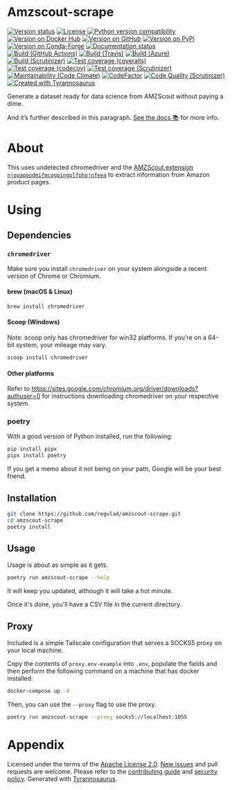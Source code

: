 # Amzscout-scrape

[![Version status](https://img.shields.io/pypi/status/amzscout-scrape)](https://pypi.org/project/amzscout-scrape)
[![License](https://img.shields.io/badge/License-Apache%202.0-blue.svg)](https://opensource.org/licenses/Apache-2.0)
[![Python version compatibility](https://img.shields.io/pypi/pyversions/amzscout-scrape)](https://pypi.org/project/amzscout-scrape)
[![Version on Docker Hub](https://img.shields.io/docker/v/regulad/amzscout-scrape?color=green&label=Docker%20Hub)](https://hub.docker.com/repository/docker/regulad/amzscout-scrape)
[![Version on GitHub](https://img.shields.io/github/v/release/regulad/amzscout-scrape?include_prereleases&label=GitHub)](https://github.com/regulad/amzscout-scrape/releases)
[![Version on PyPi](https://img.shields.io/pypi/v/amzscoutscrape)](https://pypi.org/project/amzscoutscrape)
[![Version on Conda-Forge](https://img.shields.io/conda/vn/conda-forge/amzscout-scrape?label=Conda-Forge)](https://anaconda.org/conda-forge/amzscout-scrape)
[![Documentation status](https://readthedocs.org/projects/amzscout-scrape/badge)](https://amzscout-scrape.readthedocs.io/en/stable)
[![Build (GitHub Actions)](https://img.shields.io/github/workflow/status/regulad/amzscout-scrape/Build%20&%20test?label=Build%20&%20test)](https://github.com/regulad/amzscout-scrape/actions)
[![Build (Travis)](https://img.shields.io/travis/regulad/amzscout-scrape?label=Travis)](https://travis-ci.com/regulad/amzscout-scrape)
[![Build (Azure)](https://img.shields.io/azure-devops/build/regulad/<<key>>/<<defid>>?label=Azure)](https://dev.azure.com/regulad/amzscout-scrape/_build?definitionId=1&_a=summary)
[![Build (Scrutinizer)](https://scrutinizer-ci.com/g/regulad/amzscout-scrape/badges/build.png?b=main)](https://scrutinizer-ci.com/g/regulad/amzscout-scrape/build-status/main)
[![Test coverage (coveralls)](https://coveralls.io/repos/github/regulad/amzscout-scrape/badge.svg?branch=main&service=github)](https://coveralls.io/github/regulad/amzscout-scrape?branch=main)
[![Test coverage (codecov)](https://codecov.io/github/regulad/amzscout-scrape/coverage.svg)](https://codecov.io/gh/regulad/amzscout-scrape)
[![Test coverage (Scrutinizer)](https://scrutinizer-ci.com/g/regulad/amzscout-scrape/badges/coverage.png?b=main)](https://scrutinizer-ci.com/g/regulad/amzscout-scrape/?branch=main)
[![Maintainability (Code Climate)](https://api.codeclimate.com/v1/badges/<<apikey>>/maintainability)](https://codeclimate.com/github/regulad/amzscout-scrape/maintainability)
[![CodeFactor](https://www.codefactor.io/repository/github/dmyersturnbull/tyrannosaurus/badge)](https://www.codefactor.io/repository/github/dmyersturnbull/tyrannosaurus)
[![Code Quality (Scrutinizer)](https://scrutinizer-ci.com/g/regulad/amzscout-scrape/badges/quality-score.png?b=main)](https://scrutinizer-ci.com/g/regulad/amzscout-scrape/?branch=main)
[![Created with Tyrannosaurus](https://img.shields.io/badge/Created_with-Tyrannosaurus-0000ff.svg)](https://github.com/dmyersturnbull/tyrannosaurus)

Generate a dataset ready for data science from AMZScout without paying a dime.

And it’s further described in this paragraph.
[See the docs 📚](https://amzscout-scrape.readthedocs.io/en/stable/) for more info.

# About

This uses undetected chromedriver and the [AMZScout extension `njopapoodmifmcogpingplfphojnfeea`](https://chrome.google.com/webstore/detail/amazon-product-finder-amz/njopapoodmifmcogpingplfphojnfeea?utm_source=webapp&utm_medium=amzscout_wa&utm_campaign=topbanner?utm_source=webapp) to extract information from Amazon product pages.

# Using

## Dependencies

### `chromedriver`

Make sure you install `chromedriver` on your system alongside a recent version of Chrome or Chromium.

#### brew (macOS & Linux)

```bash
brew install chromedriver
```

#### Scoop (Windows)

Note: scoop only has chromedriver for win32 platforms. If you're on a 64-bit system, your mileage may vary.

```bash
scoop install chromedriver
```

#### Other platforms

Refer to https://sites.google.com/chromium.org/driver/downloads?authuser=0 for instructions downloading chromedriver on your respective system.

### poetry

With a good version of Python installed, run the following:

```bash
pip install pipx
pipx install poetry
```

If you get a memo about it not being on your path, Google will be your best friend.

## Installation

```bash
git clone https://github.com/regulad/amzscout-scrape.git
cd amzscout-scrape
poetry install
```

## Usage

Usage is about as simple as it gets.

```bash
poetry run amzscout-scrape --help
```

It will keep you updated, although it will take a hot minute.

Once it's done, you'll have a CSV file in the current directory.

## Proxy

Included is a simple Tailscale configuration that serves a SOCKS5 proxy on your local machine.

Copy the contents of `proxy.env-example` into `.env`, populate the fields and then perform the following command on a machine that has docker installed:

```bash
docker-compose up -d
```

Then, you can use the `--proxy` flag to use the proxy.

```bash
poetry run amzscout-scrape --proxy socks5://localhost:1055
```

# Appendix

Licensed under the terms of the [Apache License 2.0](https://spdx.org/licenses/Apache-2.0.html).
[New issues](https://github.com/regulad/amzscout-scrape/issues) and pull requests are welcome.
Please refer to the [contributing guide](https://github.com/regulad/amzscout-scrape/blob/main/CONTRIBUTING.md)
and [security policy](https://github.com/regulad/amzscout-scrape/blob/main/SECURITY.md).
Generated with [Tyrannosaurus](https://github.com/dmyersturnbull/tyrannosaurus).
